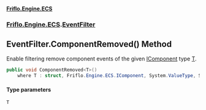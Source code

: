 #### [Friflo.Engine.ECS](index.md#'index')
### [Friflo.Engine.ECS](Friflo.Engine.ECS.md#'Friflo.Engine.ECS').[EventFilter](EventFilter.md#'Friflo.Engine.ECS.EventFilter')

## EventFilter.ComponentRemoved<T>() Method

Enable filtering remove component events of the given [IComponent](IComponent.md#'Friflo.Engine.ECS.IComponent') type [T](EventFilter.ComponentRemoved_T_().md#Friflo.Engine.ECS.EventFilter.ComponentRemoved_T_().T#'Friflo.Engine.ECS.EventFilter.ComponentRemoved<T>().T').

```csharp
public void ComponentRemoved<T>()
    where T : struct, Friflo.Engine.ECS.IComponent, System.ValueType, System.ValueType;
```
#### Type parameters

<a name='Friflo.Engine.ECS.EventFilter.ComponentRemoved_T_().T'></a>

`T`
